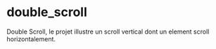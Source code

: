 # double_scroll

Double Scroll, le projet illustre un scroll vertical dont un element scroll horizontalement.

